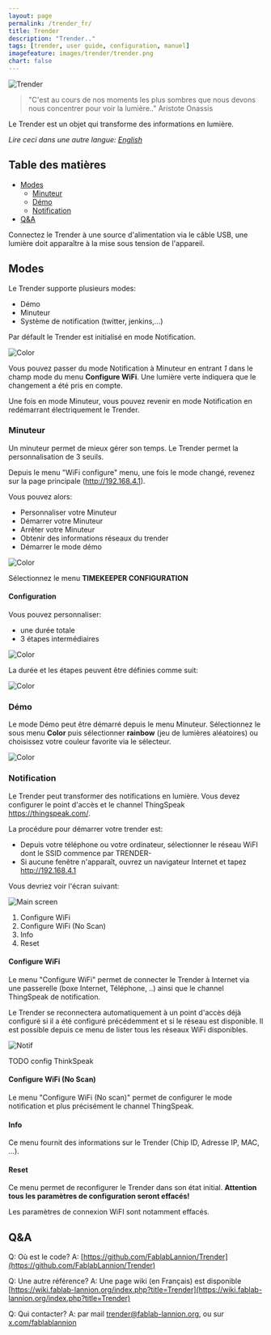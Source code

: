 ```yaml
---
layout: page
permalink: /trender_fr/
title: Trender
description: "Trender.."
tags: [trender, user guide, configuration, manuel]
imagefeature: images/trender/trender.png
chart: false
---
```


![Trender](images/trender/trender.png)

> "C'est au cours de nos moments les plus sombres que nous devons nous concentrer pour voir la lumière.." Aristote Onassis

Le Trender est un objet qui transforme des informations en lumière.

*Lire ceci dans une autre langue: [English](/trender)*

## Table des matières
  - [Modes](#modes)
    - [Minuteur](#minuteur)
    - [Démo](#démo)
    - [Notification](#notification)
  - [Q&A](#q&a)

Connectez le Trender à une source d'alimentation via le câble USB, une lumière doit apparaître à la mise sous tension de l'appareil.

## Modes

Le Trender supporte plusieurs modes:
 * Démo
 * Minuteur
 * Système de notification  (twitter, jenkins,...)

Par défault le Trender est initialisé en mode Notification.

![Color](images/trender/modes-fr.png)

Vous pouvez passer du mode Notification à Minuteur en entrant *1* dans le champ mode
du menu **Configure WiFi**. Une lumière verte indiquera que le changement a
été pris en compte.

Une fois en mode Minuteur, vous pouvez revenir en mode Notification en redémarrant électriquement le Trender.


### Minuteur

Un minuteur permet de mieux gérer son temps. Le Trender permet la
personnalisation de 3 seuils.

Depuis le menu "WiFi configure" menu, une fois le mode changé, revenez sur la
page principale (http://192.168.4.1).

Vous pouvez alors:
  * Personnaliser votre Minuteur
  * Démarrer votre Minuteur
  * Arrêter votre Minuteur
  * Obtenir des informations réseaux du trender
  * Démarrer le mode démo

![Color](images/trender/tk.png)

Sélectionnez le menu **TIMEKEEPER CONFIGURATION**

#### Configuration

Vous pouvez personnaliser:
 * une durée totale
 * 3 étapes intermédiaires

![Color](images/trender/color.png)

La durée et les étapes peuvent être définies comme suit:

![Color](images/trender/timekeeper-fr.png)


### Démo

Le mode Démo peut être démarré depuis le menu Minuteur.
Sélectionnez le sous menu **Color** puis sélectionner  **rainbow** (jeu de
lumières aléatoires) ou choisissez votre couleur favorite via le sélecteur.

![Color](images/trender/demo_color.png)


### Notification

Le Trender peut transformer des notifications en lumière.
Vous devez configurer le point d'accès et le channel ThingSpeak https://thingspeak.com/.

La procédure pour démarrer votre trender est:
  * Depuis votre téléphone ou votre ordinateur, sélectionner le réseau WiFI dont le SSID commence par TRENDER-
  * Si aucune fenêtre n'apparaît, ouvrez un navigateur Internet et tapez http://192.168.4.1

Vous devriez voir l'écran suivant:

![Main screen](images/trender/main.png)

 1. Configure WiFi
 2. Configure WiFi (No Scan)
 3. Info
 4. Reset

#### Configure WiFi

Le menu "Configure WiFi" permet de connecter le Trender à Internet via une passerelle (boxe Internet, Téléphone, ..) ainsi que le channel ThingSpeak de notification.

Le Trender se reconnectera automatiquement à un point d'accès déjà configuré
si il a été configuré précédemment et si le réseau est disponible.
Il est possible depuis ce menu de lister tous les réseaux WiFi disponibles.

![Notif](images/trender/ThingSpeak.png)

TODO config ThinkSpeak

#### Configure WiFi (No Scan)

Le menu "Configure WiFi (No scan)" permet de configurer le mode notification et plus précisément le channel ThingSpeak.

#### Info

Ce menu fournit des informations sur le Trender (Chip ID, Adresse IP, MAC, ...).

#### Reset

Ce menu permet de reconfigurer le Trender dans son état initial.
**Attention tous les paramètres de configuration seront effacés!**

Les paramètres de connexion WiFI sont notamment effacés.


## Q&A

Q: Où est le code?
A: [https://github.com/FablabLannion/Trender](https://github.com/FablabLannion/Trender)

Q: Une autre référence?
A: Une page wiki (en Français) est disponible [https://wiki.fablab-lannion.org/index.php?title=Trender](https://wiki.fablab-lannion.org/index.php?title=Trender)

Q: Qui contacter?
A: par mail trender@fablab-lannion.org, ou sur [x.com/fablablannion](https://x.com/fablablannion)

